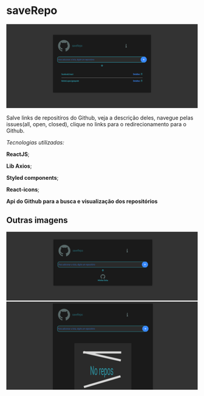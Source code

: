 # saveRepo

<img src="https://raw.githubusercontent.com/KelvinLopes/saverepoapp/master/hotscreenrepo.png" alt="Imagem de tela dosaveRepo com lista de repositórios"/>

Salve links de repositíros do Github, veja a descrição deles, navegue pelas issues(all, open, closed), clique no links para o redirecionamento para o Github.


_Tecnologias utilizadas:_

**ReactJS**;

**Lib Axios**;

**Styled components**;

**React-icons**;

**Api do Github para a busca e visualização dos repositórios**

## Outras imagens

<img src="https://raw.githubusercontent.com/KelvinLopes/saverepoapp/master/hotscreenrepohidden.png" alt="Imagem de tela dosaveRepo com lista de repositórios oculta"/>

<img src="https://raw.githubusercontent.com/KelvinLopes/saverepoapp/master/hotscreennorepo.png" alt="Imagem de tela dosaveRepo sem lista de repositórios oculta"/>
